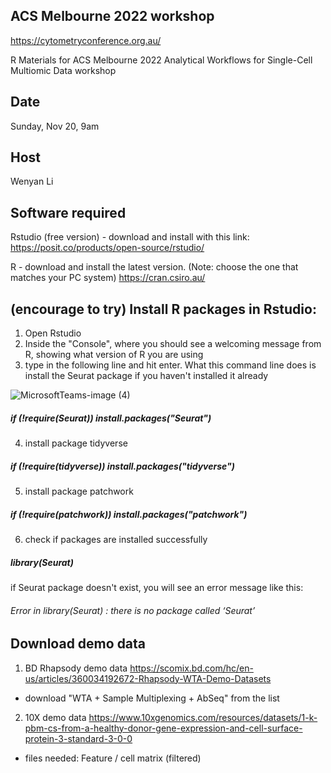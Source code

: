 ## ACS Melbourne 2022 workshop
https://cytometryconference.org.au/

R Materials for ACS Melbourne 2022 
Analytical Workflows for Single-Cell Multiomic Data workshop

## Date
Sunday, Nov 20, 9am

## Host
Wenyan Li

## Software required
Rstudio (free version) - download and install with this link:
https://posit.co/products/open-source/rstudio/

R - download and install the latest version. (Note: choose the one that matches your PC system)
https://cran.csiro.au/

## (encourage to try) Install R packages in Rstudio:
1. Open Rstudio
2. Inside the "Console", where you should see a welcoming message from R, showing what version of R you are using
3. type in the following line and hit enter. What this command line does is install the Seurat package if you haven't installed it already

![MicrosoftTeams-image (4)](https://user-images.githubusercontent.com/63385592/201839621-358f2bbb-b7e8-45d2-875b-6ff6f6ea254c.png)
##### if (!require(Seurat)) install.packages("Seurat")

4. install package tidyverse
##### if (!require(tidyverse)) install.packages("tidyverse")

5. install package patchwork
##### if (!require(patchwork)) install.packages("patchwork")

6. check if packages are installed successfully
##### library(Seurat)

if Seurat package doesn't exist, you will see an error message like this:
###### Error in library(Seurat) : there is no package called ‘Seurat’

## Download demo data
1. BD Rhapsody demo data
https://scomix.bd.com/hc/en-us/articles/360034192672-Rhapsody-WTA-Demo-Datasets
* download "WTA + Sample Multiplexing + AbSeq" from the list

2. 10X demo data
https://www.10xgenomics.com/resources/datasets/1-k-pbm-cs-from-a-healthy-donor-gene-expression-and-cell-surface-protein-3-standard-3-0-0
* files needed: Feature / cell matrix (filtered)

